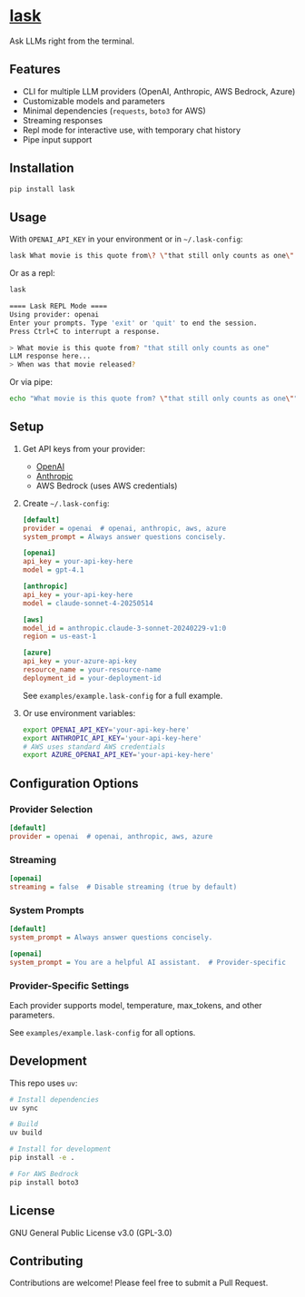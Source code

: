 # [lask](https://pypi.org/project/lask/)

Ask LLMs right from the terminal.

## Features

- CLI for multiple LLM providers (OpenAI, Anthropic, AWS Bedrock, Azure)
- Customizable models and parameters
- Minimal dependencies (`requests`, `boto3` for AWS)
- Streaming responses
- Repl mode for interactive use, with temporary chat history
- Pipe input support

## Installation

```bash
pip install lask
```

## Usage
With `OPENAI_API_KEY` in your environment or in `~/.lask-config`:

```bash
lask What movie is this quote from\? \"that still only counts as one\"
```

Or as a repl:

```bash
lask

==== Lask REPL Mode ====
Using provider: openai
Enter your prompts. Type 'exit' or 'quit' to end the session.
Press Ctrl+C to interrupt a response.

> What movie is this quote from? "that still only counts as one"
LLM response here...
> When was that movie released?
```

Or via pipe:

```bash
echo "What movie is this quote from? \"that still only counts as one\"" | lask
```

## Setup

1. Get API keys from your provider:
   - [OpenAI](https://platform.openai.com/api-keys)
   - [Anthropic](https://console.anthropic.com/)
   - AWS Bedrock (uses AWS credentials)

2. Create `~/.lask-config`:

   ```ini
   [default]
   provider = openai  # openai, anthropic, aws, azure
   system_prompt = Always answer questions concisely.

   [openai]
   api_key = your-api-key-here
   model = gpt-4.1

   [anthropic]
   api_key = your-api-key-here
   model = claude-sonnet-4-20250514

   [aws]
   model_id = anthropic.claude-3-sonnet-20240229-v1:0
   region = us-east-1

   [azure]
   api_key = your-azure-api-key
   resource_name = your-resource-name
   deployment_id = your-deployment-id
   ```

   See `examples/example.lask-config` for a full example.

3. Or use environment variables:

   ```bash
   export OPENAI_API_KEY='your-api-key-here'
   export ANTHROPIC_API_KEY='your-api-key-here'
   # AWS uses standard AWS credentials
   export AZURE_OPENAI_API_KEY='your-api-key-here'
   ```

## Configuration Options

### Provider Selection
```ini
[default]
provider = openai  # openai, anthropic, aws, azure
```

### Streaming
```ini
[openai]
streaming = false  # Disable streaming (true by default)
```

### System Prompts
```ini
[default]
system_prompt = Always answer questions concisely.

[openai]
system_prompt = You are a helpful AI assistant.  # Provider-specific
```

### Provider-Specific Settings
Each provider supports model, temperature, max_tokens, and other parameters.

See `examples/example.lask-config` for all options.

## Development

This repo uses `uv`:

```bash
# Install dependencies
uv sync

# Build
uv build

# Install for development
pip install -e .

# For AWS Bedrock
pip install boto3
```

## License

GNU General Public License v3.0 (GPL-3.0)

## Contributing

Contributions are welcome! Please feel free to submit a Pull Request.
